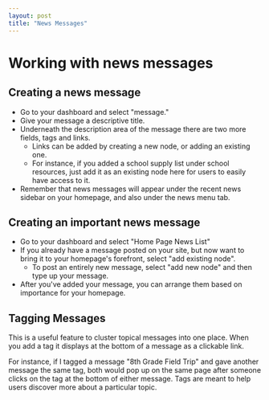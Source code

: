 ```yaml
---
layout: post
title: "News Messages"
---
```


# Working with news messages

## Creating a news message

- Go to your dashboard and select "message."
- Give your message a descriptive title.
- Underneath the description area of the message there are two more fields, tags and links.
  - Links can be added by creating a new node, or adding an existing one.
  - For instance, if you added a school supply list under school resources, just add it as an existing node here for users to easily have access to it. 
- Remember that news messages will appear under the recent news sidebar on your homepage, and also under the news menu tab.

## Creating an important news message

- Go to your dashboard and select "Home Page News List"
- If you already have a message posted on your site, but now want to bring it to your homepage's forefront, select "add existing node". 
  - To post an entirely new message, select "add new node" and then type up your message.
- After you've added your message, you can arrange them based on importance for your homepage. 

## Tagging Messages

This is a useful feature to cluster topical messages into one place. When you add a tag it displays at the bottom of a message as a clickable link. 

For instance, if I tagged a message "8th Grade Field Trip" and gave another message the same tag, both would pop up on the same page after someone clicks on the tag at the bottom of either message. Tags are meant to help users discover more about a particular topic. 

